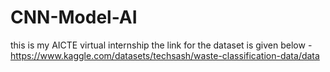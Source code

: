 # CNN-Model-AI
this is my AICTE virtual internship
the link for the dataset is given below -
https://www.kaggle.com/datasets/techsash/waste-classification-data/data
